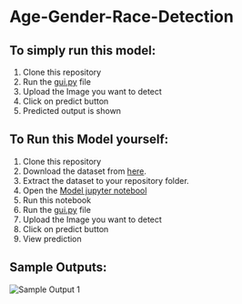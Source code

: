 # Age-Gender-Race-Detection
## To simply run this model:
1. Clone this repository
2. Run the [gui.py](https://github.com/mubeen161/Age-Gender-and-Race-Prediction/blob/main/UI.py) file
3. Upload the Image you want to detect
4. Click on predict button
5. Predicted output is shown

## To Run this Model yourself:
1. Clone this repository
2. Download the dataset from [here](https://www.kaggle.com/jangedoo/utkface-new). 
3. Extract the dataset to your repository folder.
4. Open the [Model jupyter notebool](https://github.com/mubeen161/Age-Gender-and-Race-Prediction/blob/main/model-training.ipynb)
5. Run this notebook
6. Run the [gui.py](https://github.com/mubeen161/Age-Gender-and-Race-Prediction/blob/main/UI.py) file
7. Upload the Image you want to detect
8. Click on predict button
9. View prediction

## Sample Outputs:
![Sample Output 1](https://github.com/utkarshshri1016/Age-Gender_Detector/blob/main/Output_Image_1.PNG)

